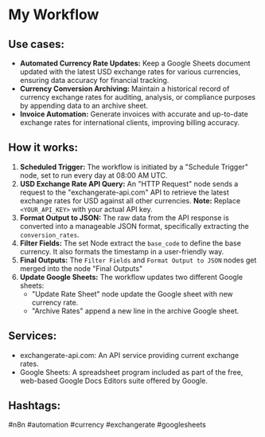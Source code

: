 # My Workflow

## Use cases:
- **Automated Currency Rate Updates:** Keep a Google Sheets document updated with the latest USD exchange rates for various currencies, ensuring data accuracy for financial tracking.
- **Currency Conversion Archiving:** Maintain a historical record of currency exchange rates for auditing, analysis, or compliance purposes by appending data to an archive sheet.
- **Invoice Automation:**  Generate invoices with accurate and up-to-date exchange rates for international clients, improving billing accuracy.

## How it works:
1. **Scheduled Trigger:** The workflow is initiated by a "Schedule Trigger" node, set to run every day at 08:00 AM UTC.
2. **USD Exchange Rate API Query:** An "HTTP Request" node sends a request to the "exchangerate-api.com" API to retrieve the latest exchange rates for USD against all other currencies.  **Note:** Replace `<YOUR_API_KEY>` with your actual API key.
3. **Format Output to JSON:** The raw data from the API response is converted into a manageable JSON format, specifically extracting the `conversion_rates`.
4. **Filter Fields:** The set Node extract the `base_code` to define the base currency. It also formats the timestamp in a user-friendly way.
5. **Final Outputs:** The `Filter Fields` and `Format Output to JSON` nodes get merged into the node "Final Outputs"
6. **Update Google Sheets:** The workflow updates two different Google sheets:
   -  "Update Rate Sheet" node update the Google sheet with new currency rate.
   - "Archive Rates" append a new line in the archive Google sheet.

## Services:
- exchangerate-api.com: An API service providing current exchange rates.
- Google Sheets: A spreadsheet program included as part of the free, web-based Google Docs Editors suite offered by Google.

## Hashtags:
#n8n #automation #currency #exchangerate #googlesheets
